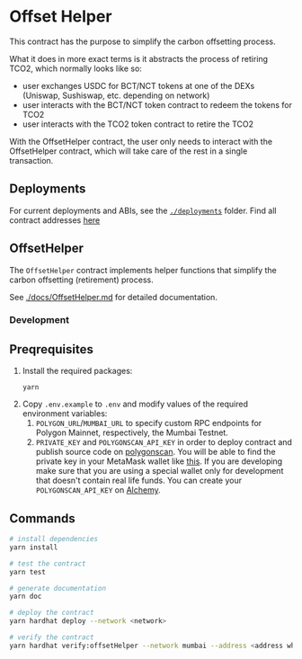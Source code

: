 # Offset Helper

This contract has the purpose to simplify the carbon offsetting process.

What it does in more exact terms is it abstracts the process of retiring TCO2, which normally looks like so:

- user exchanges USDC for BCT/NCT tokens at one of the DEXs (Uniswap, Sushiswap, etc. depending on network)
- user interacts with the BCT/NCT token contract to redeem the tokens for TCO2
- user interacts with the TCO2 token contract to retire the TCO2

With the OffsetHelper contract, the user only needs to interact with the OffsetHelper contract, which will take care of the rest in a single transaction.

## Deployments

For current deployments and ABIs, see the [`./deployments`](./deployments/) folder.
Find all contract addresses [here](https://app.toucan.earth/contracts)

## OffsetHelper

The `OffsetHelper` contract implements helper functions that simplify the carbon offsetting (retirement) process.

See [./docs/OffsetHelper.md](./docs/OffsetHelper.md) for detailed documentation.

### Development

## Preqrequisites

1. Install the required packages:
   ```
   yarn
   ```
2. Copy `.env.example` to `.env` and modify values of the required environment variables:
   1. `POLYGON_URL`/`MUMBAI_URL` to specify custom RPC endpoints for Polygon Mainnet, respectively, the Mumbai Testnet.
   2. `PRIVATE_KEY` and `POLYGONSCAN_API_KEY` in order to deploy contract and publish source code on [polygonscan](https://polygonscan.com). You will be able to find the private key in your MetaMask wallet like [this](https://support.metamask.io/hc/en-us/articles/360015289632-How-to-export-an-account-s-private-key). If you are developing make sure that you are using a special wallet only for development that doesn't contain real life funds. You can create your `POLYGONSCAN_API_KEY` on [Alchemy](https://www.alchemy.com). 

## Commands

```bash
# install dependencies
yarn install

# test the contract
yarn test

# generate documentation
yarn doc

# deploy the contract
yarn hardhat deploy --network <network>

# verify the contract
yarn hardhat verify:offsetHelper --network mumbai --address <address where Offset Helper was deployed>
```
